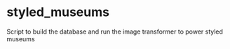 # styled_museums
Script to build the database and run the image transformer to power styled museums
